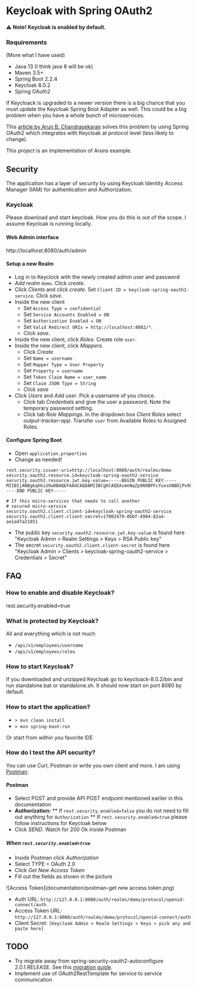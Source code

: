 # Keycloak with Spring OAuth2


:warning: **Note! Keycloak is enabled by default.**

### Requirements
(More what I have used)
* Java 13 (I think java 8 will be ok)
* Maven 3.5+
* Spring Boot 2.2.4
* Keycloak 8.0.2
* Spring OAuth2

If Keycloack is upgraded to a newer version there is a big chance that you must update
the Keycloak Spring Boot Adapter as well. This could be a big problem when you have a whole bunch of microservices.

This [article by Arun B. Chandrasekaran](https://medium.com/@bcarunmail/securing-rest-api-using-keycloak-and-spring-oauth2-6ddf3a1efcc2)
solves this problem by using Spring OAuth2 which integrates with Keycloak at protocol level (less likely to change).

This project is an implementation of Aruns example.

 
## Security
The application has a layer of security by using Keycloak Identity Access Manager (IAM) for authentication and 
Authorization.

### Keycloak

Please download and start keycloak. 
How you do this is out of the scope. I assume Keycloak is running locally.
  
#### Web Admin interface
http://localhost:8080/auth/admin

#### Setup a new Realm
* Log in to Keyclock with the newly created admin user and password
* _Add realm_ `demo`. Click _create_. 
* Click _Clients_ and click _create_. Set `Client ID = keycloak-spring-oauth2-service`. Click _save_. 
* Inside the new client 
  * Set `Access Type = confidential`
  * Set `Service Accounts Enabled = ON`
  * Set `Authorization Enabled = ON`
  * Set `Valid Redirect URIs = http://localhost:8082/*`. 
  * Click _save_.
* Inside the new client, click _Roles_. Create role ```user```.
* Inside the new client, click _Mappers_. 
  * Click _Create_
  * Set `Name = username`
  * Set `Mapper Type = User Property`
  * Set `Property = username`
  * Set `Token Claim Name = user_name`
  * Set `Claim JSON Type = String`
  * Click _save_
* Click _Users_ and _Add user_. Pick a username of you choice.
  * Click tab _Credentials_ and give the user a password. Note the temporary password setting.
  * Click tab _Role Mappings_. In the dropdown box _Client Roles_ select _output-tracker-app_. Transfer `user` from Available Roles to Assigned Roles.


#### Configure Spring Boot 
* Open `application.properties`
* Change as needed!

```
rest.security.issuer-uri=http://localhost:8080/auth/realms/demo
security.oauth2.resource.id=keycloak-spring-oauth2-service
security.oauth2.resource.jwt.key-value=-----BEGIN PUBLIC KEY-----MIIBIjANBgkqhkiG9w0BAQEFAAOCAQ8AMIIBCgKCAQEAsmnNqZp9N9BPFcYuxsUNBOjPv0X/37tVx53SQXL70w+KDypN1xYFJlMrMJ1zaUcL3b7dret5/FlP54Uukj3HjYv3ihAHXbUotGppBdDb1J2pp7/IErZYlO+cdXXkNSXoobcF5BQB4lBQAXIksdr8jswP2sQdoMBCjoF1HqrBPhZ4dZUvaa735eZSXszM7jEKFRQ5nW3L7ag+jWkuhZAzxd7iC6MPI36l9rBaWfgVijT3GxitAqYB+EgGgK3xJcDOrbqxmj+TrgkRL4V1/3D9Y+V84QwmZ+V257ByurP3RQbIOPSQq/n1lYbQGY4+7YIyWVMcTXLdEQdQfiiJclTn0wIDAQAB-----END PUBLIC KEY-----

# If this micro-services that needs to call another
# secured micro-service
security.oauth2.client.client-id=keycloak-spring-oauth2-service
security.oauth2.client.client-secret=17002479-8bbf-4984-82a4-ae1ad7a21851
```
* The public key `security.oauth2.resource.jwt.key-value` is found here "Keycloak Admin > Realm Settings > Keys > RSA Public key" 
* The secret `security.oauth2.client.client-secret` is found here "Keycloak Admin > Clients > keycloak-spring-oauth2-service > Credentials > Secret" 
 
## FAQ

### How to enable and disable Keycloak?
rest.security.enabled=true

### What is protected by Keycloak?
All and everything which is not much 
* `/api/v1/employees/username`
* `/api/v1/employees/roles`

### How to start Keycloak?
If you downloaded and unzipped Keycloak go to keycloack-8.0.2/bin and run standalone.bat or standalone.sh.
It should now start on port 8080 by default.

### How to start the application?
* `> mvn clean install`
* `> mvn spring-boot:run`

Or start from within you favorite IDE

### How do I test the API security?
You can use Curl, Postman or write you own client and more. 
I am using [Postman](https://www.postman.com/downloads/).

#### Postman
* Select POST and provide API POST endpoint mentioned earlier in this documentation
* **Authorization:** 
** If `rest.security.enabled=false` you do not need to fill out anything for `Authorization`
** If `rest.security.enabled=true` please follow instructions for Keycloak below
* Click _SEND_. Watch for 200 Ok inside Postman

##### When `rest.security.enabled=true`
* Inside Postman click _Authorization_
* Select TYPE = OAuth 2.0
* Click _Get New Access Token_
* Fill out the fields as shown in the picture

![Access Token](documentation/postman-get new access token.png)
* Auth URL: `http://127.0.0.1:8080/auth/realms/demo/protocol/openid-connect/auth`
* Access Token URL: `http://127.0.0.1:8080/auth/realms/demo/protocol/openid-connect/auth`
* Client Secret: `[Keycloak Admin > Realm Settings > Keys > pick any and paste here]`

## TODO
* Try migrate away from spring-security-oauth2-autoconfigure 2.0.1.RELEASE. 
See this [migration guide](https://github.com/spring-projects/spring-security/wiki/OAuth-2.0-Migration-Guide).
* Implement use of OAuth2RestTemplate for service to service communication  

